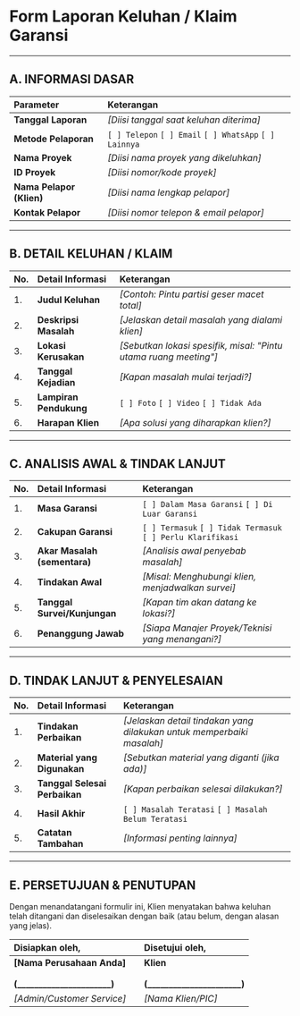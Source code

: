 # Form Laporan Keluhan / Klaim Garansi

---

## A. INFORMASI DASAR

| Parameter | Keterangan |
| :--- | :--- |
| **Tanggal Laporan** | *[Diisi tanggal saat keluhan diterima]* |
| **Metode Pelaporan** | `[ ] Telepon` `[ ] Email` `[ ] WhatsApp` `[ ] Lainnya` |
| **Nama Proyek** | *[Diisi nama proyek yang dikeluhkan]* |
| **ID Proyek** | *[Diisi nomor/kode proyek]* |
| **Nama Pelapor (Klien)** | *[Diisi nama lengkap pelapor]* |
| **Kontak Pelapor** | *[Diisi nomor telepon & email pelapor]* |

---

## B. DETAIL KELUHAN / KLAIM

| No. | Detail Informasi | Keterangan |
| :--- | :--- | :--- |
| 1. | **Judul Keluhan** | *[Contoh: Pintu partisi geser macet total]* |
| 2. | **Deskripsi Masalah** | *[Jelaskan detail masalah yang dialami klien]* |
| 3. | **Lokasi Kerusakan** | *[Sebutkan lokasi spesifik, misal: "Pintu utama ruang meeting"]* |
| 4. | **Tanggal Kejadian** | *[Kapan masalah mulai terjadi?]* |
| 5. | **Lampiran Pendukung** | `[ ] Foto` `[ ] Video` `[ ] Tidak Ada` |
| 6. | **Harapan Klien** | *[Apa solusi yang diharapkan klien?]* |

---

## C. ANALISIS AWAL & TINDAK LANJUT

| No. | Detail Informasi | Keterangan |
| :--- | :--- | :--- |
| 1. | **Masa Garansi** | `[ ] Dalam Masa Garansi` `[ ] Di Luar Garansi` |
| 2. | **Cakupan Garansi** | `[ ] Termasuk` `[ ] Tidak Termasuk` `[ ] Perlu Klarifikasi`|
| 3. | **Akar Masalah (sementara)** | *[Analisis awal penyebab masalah]* |
| 4. | **Tindakan Awal** | *[Misal: Menghubungi klien, menjadwalkan survei]* |
| 5. | **Tanggal Survei/Kunjungan** | *[Kapan tim akan datang ke lokasi?]* |
| 6. | **Penanggung Jawab** | *[Siapa Manajer Proyek/Teknisi yang menangani?]* |

---

## D. TINDAK LANJUT & PENYELESAIAN

| No. | Detail Informasi | Keterangan |
| :--- | :--- | :--- |
| 1. | **Tindakan Perbaikan** | *[Jelaskan detail tindakan yang dilakukan untuk memperbaiki masalah]* |
| 2. | **Material yang Digunakan** | *[Sebutkan material yang diganti (jika ada)]* |
| 3. | **Tanggal Selesai Perbaikan** | *[Kapan perbaikan selesai dilakukan?]* |
| 4. | **Hasil Akhir** | `[ ] Masalah Teratasi` `[ ] Masalah Belum Teratasi` |
| 5. | **Catatan Tambahan** | *[Informasi penting lainnya]* |

---

## E. PERSETUJUAN & PENUTUPAN

Dengan menandatangani formulir ini, Klien menyatakan bahwa keluhan telah ditangani dan diselesaikan dengan baik (atau belum, dengan alasan yang jelas).

| Disiapkan oleh, | | Disetujui oleh, |
| :--- | :--- | :--- |
| **[Nama Perusahaan Anda]** | | **Klien** |
| | | |
| | | |
| **(______________________)** | | **(______________________)** |
| *[Admin/Customer Service]* | | *[Nama Klien/PIC]* |